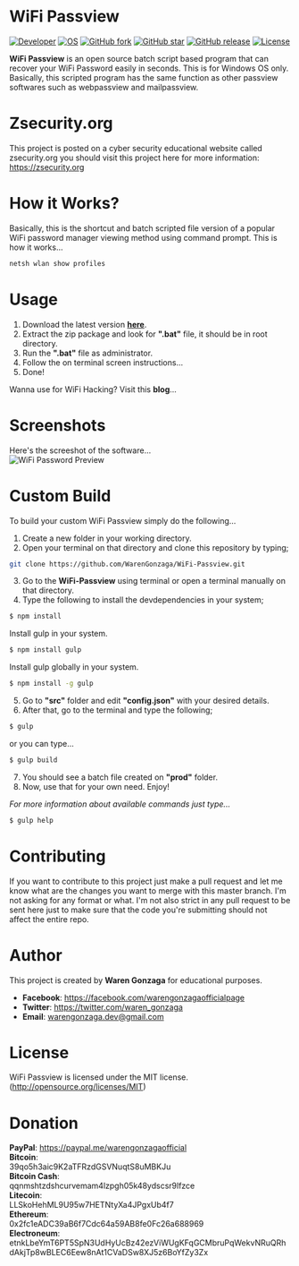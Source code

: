 # WiFi Passview 
[![Developer](https://img.shields.io/badge/Developed%20by-WarenGonzaga-green.svg)](https://github.com/WarenGonzaga/)
[![OS](https://img.shields.io/badge/OS-Windows-blue.svg)](https://github.com/WarenGonzaga/Passview)
[![GitHub fork](https://img.shields.io/github/forks/WarenGonzaga/WiFi-Passview.svg)](https://github.com/WarenGonzaga/Passview)
[![GitHub star](https://img.shields.io/github/stars/WarenGonzaga/WiFi-Passview.svg)](https://github.com/WarenGonzaga/Passview)
[![GitHub release](https://img.shields.io/github/release/WarenGonzaga/WiFi-Passview.svg)](https://github.com/WarenGonzaga/WiFi-Passview/releases) 
[![License](https://img.shields.io/github/license/WarenGonzaga/WiFi-Passview.svg)](https://github.com/WarenGonzaga/WiFi-Passview)

**WiFi Passview** is an open source batch script based program that can recover your WiFi Password easily in seconds. This is for Windows OS only. Basically, this scripted program has the same function as other passview softwares such as webpassview and mailpassview.

# Zsecurity.org
This project is posted on a cyber security educational website called zsecurity.org you should visit this project here for more information: https://zsecurity.org

# How it Works?

Basically, this is the shortcut and batch scripted file version of a popular WiFi password manager viewing method using command prompt. This is how it works...

```bash
netsh wlan show profiles
```

# Usage
1. Download the latest version **[here](https://github.com/WarenGonzaga/WiFi-Passview/releases)**.
2. Extract the zip package and look for **".bat"** file, it should be in root directory.
3. Run the **".bat"** file as administrator.
3. Follow the on terminal screen instructions...
4. Done!

Wanna use for WiFi Hacking? Visit this **blog**...

# Screenshots

Here's the screeshot of the software...<br>
![WiFi Password Preview](https://raw.githubusercontent.com/WarenGonzaga/WiFi-Passview/master/src/img/screenshot_01.png)

# Custom Build

To build your custom WiFi Passview simply do the following...
1. Create a new folder in your working directory.
2. Open your terminal on that directory and clone this repository by typing;<br>
```bash
git clone https://github.com/WarenGonzaga/WiFi-Passview.git
```
3. Go to the **WiFi-Passview** using terminal or open a terminal manually on that directory.
4. Type the following to install the devdependencies in your system;<br>
```bash
$ npm install
```
Install gulp in your system.
```bash
$ npm install gulp
```
Install gulp globally in your system.
```bash
$ npm install -g gulp
```
5. Go to **"src"** folder and edit **"config.json"** with your desired details.
6. After that, go to the terminal and type the following;
```bash
$ gulp
```
or you can type...
```bash
$ gulp build
```
7. You should see a batch file created on **"prod"** folder.
8. Now, use that for your own need. Enjoy!

_For more information about available commands just type..._
```bash
$ gulp help
```

# Contributing

If you want to contribute to this project just make a pull request and let me know what are the changes you want to merge with this master branch. I'm not asking for any format or what. I'm not also strict in any pull request to be sent here just to make sure that the code you're submitting should not affect the entire repo.

# Author

This project is created by **Waren Gonzaga** for educational purposes.
- **Facebook**: https://facebook.com/warengonzagaofficialpage
- **Twitter**: https://twitter.com/waren_gonzaga
- **Email**: warengonzaga.dev@gmail.com

# License

WiFi Passview is licensed under the MIT license. (http://opensource.org/licenses/MIT)

# Donation
**PayPal**: https://paypal.me/warengonzagaofficial<br>
**Bitcoin**:<br>39qo5h3aic9K2aTFRzdGSVNuqtS8uMBKJu<br>
**Bitcoin Cash**:<br>qqnmshtzdshcurvemam4lzpgh05k48ydscsr9lfzce<br>
**Litecoin**:<br>LLSkoHehML9U95w7HETNtyXa4JPgxUb4f7<br>
**Ethereum**:<br>0x2fc1eADC39aB6f7Cdc64a59AB8fe0Fc26a688969<br>
**Electroneum**:<br>etnkLbeYmT6PT5SpN3UdHyUcBz42ezViWUgKFqGCMbruPqWekvNRuQRhdAkjTp8wBLEC6Eew8nAt1CVaDSw8XJ5z6BoYfZy3Zx
